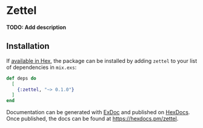 # Zettel

**TODO: Add description**

## Installation

If [available in Hex](https://hex.pm/docs/publish), the package can be installed
by adding `zettel` to your list of dependencies in `mix.exs`:

```elixir
def deps do
  [
    {:zettel, "~> 0.1.0"}
  ]
end
```

Documentation can be generated with [ExDoc](https://github.com/elixir-lang/ex_doc)
and published on [HexDocs](https://hexdocs.pm). Once published, the docs can
be found at <https://hexdocs.pm/zettel>.

